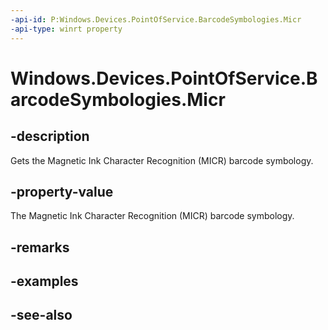 ```yaml
---
-api-id: P:Windows.Devices.PointOfService.BarcodeSymbologies.Micr
-api-type: winrt property
---
```


<!-- Property syntax
public uint Micr { get; }
-->

# Windows.Devices.PointOfService.BarcodeSymbologies.Micr

## -description
Gets the Magnetic Ink Character Recognition (MICR) barcode symbology.

## -property-value
The Magnetic Ink Character Recognition (MICR) barcode symbology.

## -remarks

## -examples

## -see-also
